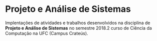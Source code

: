 # Projeto e Análise de Sistemas

Implentações de atividades e trabalhos desenvolvidos na disciplina de **Projeto e Análise de Sistemas** no semestre 2018.2 curso de Ciência da Computação na UFC (Campus Crateús).
